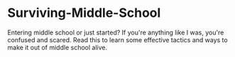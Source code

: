 # Surviving-Middle-School
Entering middle school or just started? If you're anything like I was, you're confused and scared. Read this to learn some effective tactics and ways to make it out of middle school alive.
